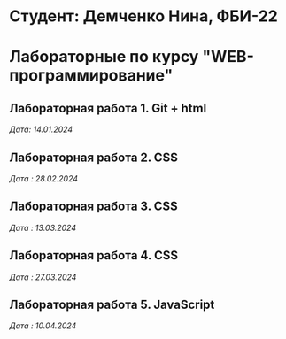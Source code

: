 # Студент: Демченко Нина, ФБИ-22

# Лабораторные по курсу "WEB-программирование"

## Лабораторная работа 1. Git + html

*Дата: 14.01.2024*

## Лабораторная работа 2. CSS

*Дата : 28.02.2024*

## Лабораторная работа 3. CSS

*Дата : 13.03.2024*

## Лабораторная работа 4. CSS

*Дата : 27.03.2024*

## Лабораторная работа 5. JavaScript

*Дата : 10.04.2024*
